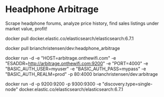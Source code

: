 # Headphone Arbitrage
Scrape headphone forums, analyze price history, find sales listings under market value, profit!

docker pull docker.elastic.co/elasticsearch/elasticsearch:6.7.1

docker pull brianchristensen/dev:headphone_arbitrage

docker run -d -e "HOST=arbitrage.onthewifi.com" -e "ESADDR=http://arbitrage.onthewifi.com:9200" -e "PORT=4000" -e "BASIC_AUTH_USER=myuser" -e "BASIC_AUTH_PASS=mypass" -e "BASIC_AUTH_REALM=prod" -p 80:4000 brianchristensen/dev:arbitrage

docker run -d -p 9200:9200 -p 9300:9300 -e "discovery.type=single-node" docker.elastic.co/elasticsearch/elasticsearch:6.7.1

